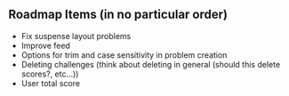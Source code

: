 ## Roadmap Items (in no particular order)

- Fix suspense layout problems
- Improve feed
- Options for trim and case sensitivity in problem creation
- Deleting challenges (think about deleting in general (should this delete scores?, etc...))
- User total score
